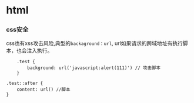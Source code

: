 # html
### css安全

css也有xss攻击风险,典型的`backaground：url`, url如果请求的跨域地址有执行脚本，也会注入执行。

```
    .test {
        background: url('javascript:alert(111)') // 攻击脚本
    }
```


```
.test::after {
    content: url() //脚本
}
```